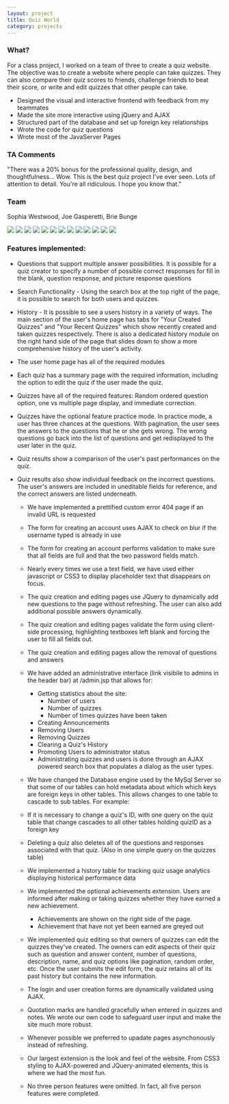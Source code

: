 ```yaml
---
layout: project
title: Quiz World
category: projects
---
```


### What?

For a class project, I worked on a team of three to create a quiz website. The
objective was to create a website where people can take quizzes. They can also
compare their quiz scores to friends, challenge friends to beat their score, or
write and edit quizzes that other people can take. 

*   Designed the visual and interactive frontend with feedback from my teammates
*   Made the site more interactive using jQuery and AJAX
*   Structured part of the database and set up foreign key relationships
*   Wrote the code for quiz questions
*   Wrote most of the JavaServer Pages

### TA Comments

"There was a 20% bonus for the professional quality, design, and thoughtfulness... 
Wow. This is the best quiz project I've ever seen. Lots of attention to detail. 
You're all ridiculous. I hope you know that." 

### Team

Sophia Westwood, Joe Gasperetti, Brie Bunge


![](/img/quiz-world/1.png)
![](/img/quiz-world/2.png)
![](/img/quiz-world/3.png)
![](/img/quiz-world/4.png)
![](/img/quiz-world/5.png)
![](/img/quiz-world/6.png)
![](/img/quiz-world/7.png)
![](/img/quiz-world/8.png)
![](/img/quiz-world/9.png)
![](/img/quiz-world/10.png)
![](/img/quiz-world/11.png)
![](/img/quiz-world/12.png)
![](/img/quiz-world/13.png)


### Features implemented: 
*   Questions that support multiple answer possibilities. It is possible for a
    quiz creator to specify a number of possible correct responses for fill in
    the blank, question response, and picture response questions
*   Search Functionality - Using the search box at the top right of the page,
    it is possible to search for both users and quizzes.
*   History - It is possible to see a users history in a variety of ways. The
    main section of the user's home page has tabs for "Your Created Quizzes"
    and "Your Recent Quizzes" which show recently created and taken quizzes
    respectively. There is also a dedicated history module on the right hand
    side of the page that slides down to show a more comprehensive history of
    the user's activity.
*   The user home page has all of the required modules
*   Each quiz has a summary page with the required information, including the
    option to edit the quiz if the user made the quiz.
*   Quizzes have all of the required features: Random ordered question option,
    one vs multiple page display, and immediate correction.
*   Quizzes have the optional feature practice mode. In practice mode, a user
    has three chances at the questions. With pagination, the user sees the
    answers to the questions that he or she gets wrong. The wrong questions go
    back into the list of questions and get redisplayed to the user later in
    the quiz.
*   Quiz results show a comparison of the user's past performances on the quiz.
*   Quiz results also show individual feedback on the incorrect questions. The
    user's answers are included in uneditable fields for reference, and the
    correct answers are listed underneath. 

    *   We have implemented a prettified custom error 404 page if an invalid
    URL is requested
    *   The form for creating an account uses AJAX to check on blur if the
    username typed is already in use
    *   The form for creating an account performs validation to make sure that
    all fields are full and that the two password fields match.
    *   Nearly every times we use a text field, we have used either javascript
    or CSS3 to display placeholder text that disappears on focus.
    *   The quiz creation and editing pages use JQuery to dynamically add new
    questions to the page without refreshing. The user can also add additional
    possible answers dynamically.
    *   The quiz creation and editing pages validate the form using client-side
    processing, highlighting textboxes left blank and forcing the user to fill
    all fields out. 
    *   The quiz creation and editing pages allow the removal of questions and
    answers
    *   We have added an administrative interface (link visibile to admins in
        the header bar) at /admin.jsp that allows for: 

        *   Getting statistics about the site: 
            *   Number of users
            *   Number of quizzes
            *   Number of times quizzes have been taken
        *   Creating Announcements
        *   Removing Users
        *   Removing Quizzes
        *   Clearing a Quiz's History
        *   Promoting Users to administrator status
        *   Administrating quizzes and users is done through an AJAX powered
        search box that populates a dialog as the user types.

    *   We have changed the Database engine used by the MySql Server so that
    some of our tables can hold metadata about which which keys are foreign
    keys in other tables. This allows changes to one table to cascade to sub
    tables. For example: 
      *   If it is necessary to change a quiz's ID, with one query on the quiz
      table that change cascades to all other tables holding quizID as a
      foreign key
      *   Deleting a quiz also deletes all of the questions and responses
associated with that quiz. (Also in one simple query on the quizzes table)
    *   We implemented a history table for tracking quiz usage analytics
    displaying historical performance data
    *   We implemented the optional achievements extension. Users are informed
    after making or taking quizzes whether they have earned a new achievement. 
        *   Achievements are shown on the right side of the page. 
        *   Achievement that have not yet been earned are greyed out
    *   We implemented quiz editing so that owners of quizzes can edit the
    quizzes they've created. The owners can edit aspects of their quiz such as
    question and answer content, number of questions, description, name, and
    quiz options like pagination, random order, etc. Once the user submits the
    edit form, the quiz retains all of its past history but contains the new
    information.
    *   The login and user creation forms are dynamically validated using AJAX.
    *   Quotation marks are handled gracefully when entered in quizzes and
    notes. We wrote our own code to safeguard user input and make the site much
    more robust. 
      *   Whenever possible we preferred to upadate pages asynchonously instead
      of refreshing.
      *   Our largest extension is the look and feel of the website. From CSS3
      styling to AJAX-powered and JQuery-animated elements, this is where we
      had the most fun.
    * No three person features were omitted. In fact, all five person features
    were completed.
